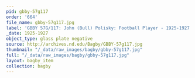 ```yaml
---
pid: gbby-57g117
order: '664'
file_name: gbby-57g117.jpg
label: 'GBBY 57G/117: John (Bull) Polisky: Football Player - 1925-1927'
_date: 1925-1927
object_type: glass plate negative
source: http://archives.nd.edu/Bagby/GBBY-57g117.jpg
thumbnail: "/_data/raw_images/bagby/gbby-57g117.jpg"
full: "/_data/raw_images/bagby/gbby-57g117.jpg"
layout: bagby_item
collection: bagby
---
```

